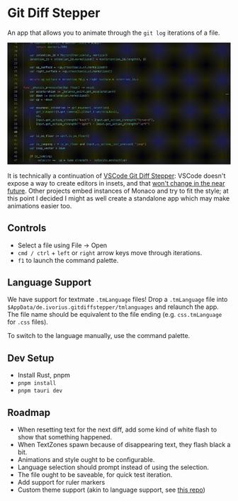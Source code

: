 # Git Diff Stepper

An app that allows you to animate through the `git log` iterations of a file.

![Demo Video](./doc/demo.gif)

It is technically a continuation of [VSCode Git Diff Stepper](https://github.com/Ivorforce/VSCode-Git-Diff-Stepper): VSCode doesn't expose a way to create editors in insets, and that [won't change in the near future](https://github.com/microsoft/vscode/issues/153198). Other projects embed instances of Monaco and try to fit the style; at this point I decided I might as well create a standalone app which may make animations easier too.

## Controls

- Select a file using File -> Open
- `cmd / ctrl` + `left` or `right` arrow keys move through iterations.
- `f1` to launch the command palette.

## Language Support

We have support for textmate `.tmLanguage` files! Drop a `.tmLanguage` file into `$AppData/de.ivorius.gitdiffstepper/tmlanguages` and relaunch the app. The file name should be equivalent to the file ending (e.g. `css.tmLanguage` for `.css` files).

To switch to the language manually, use the command palette.

## Dev Setup

- Install Rust, pnpm
- `pnpm install`
- `pnpm tauri dev`

## Roadmap

- When resetting text for the next diff, add some kind of white flash to show that something happened.
- When TextZones spawn because of disappearing text, they flash black a bit.
- Animations and style ought to be configurable.
- Language selection should prompt instead of using the selection.
- The file ought to be saveable, for quick test iteration.
- Add support for ruler markers
- Custom theme support (akin to language support, see [this repo](https://github.com/Nishkalkashyap/monaco-vscode-textmate-theme-converter#monaco-vscode-textmate-theme-converter))
